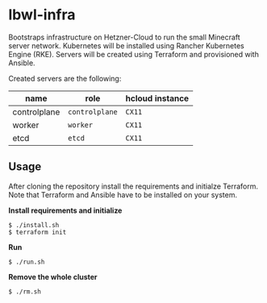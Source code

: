lbwl-infra
==========

Bootstraps infrastructure on Hetzner-Cloud to run the small Minecraft server network. Kubernetes will be installed using Rancher Kubernetes Engine (RKE). Servers will be created using Terraform and provisioned with Ansible.
 
Created servers are the following:

| name         | role           | hcloud instance |
|--------------|----------------|-----------------|
| controlplane | `controlplane` | `CX11`          |
| worker       | `worker`       | `CX11`          |
| etcd         | `etcd`         | `CX11`          |


Usage
-----

After cloning the repository install the requirements and initialze Terraform. Note that Terraform and Ansible have to be installed on your system.

**Install requirements and initialize**
```
$ ./install.sh
$ terraform init
```

**Run**

```
$ ./run.sh
```

**Remove the whole cluster**
```
$ ./rm.sh
```
